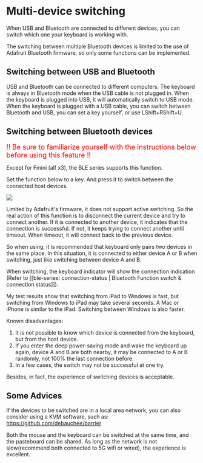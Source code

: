 # Multi-device switching

When USB and Bluetooth are connected to different devices, you can switch which one your keyboard is working with.

The switching between multiple Bluetooth devices is limited to the use of Adafruit Bluetooth firmware, so only some functions can be implemented.


## Switching between USB and Bluetooth

USB and Bluetooth can be connected to different computers. The keyboard is always in Bluetooth mode when the USB cable is not plugged in. When the keyboard is plugged into USB, it will automatically switch to USB mode. When the keyboard is plugged with a USB cable, you can switch between Bluetooth and USB, you can set a key yourself, or use LShift+RShift+U.


## Switching between Bluetooth devices
<html>
<font color="red" size="+1">!! Be sure to familiarize yourself with the instructions below before using this feature !!</font>
</html>

Except for Fmini (alf x3), the BLE series supports this function.

Set the function below to a key. And press it to switch between the connected host devices.

<div style="width: 180px">

![](assets/device_switching_01.jpg?180)
</div>

Limited by Adafruit's firmware, it does not support active switching. So the real action of this function is to disconnect the current device and try to connect another. If it is connected to another device, it indicates that the connection is successful. If not, it keeps trying to connect another until timeout. When timeout, it will connect back to the previous device.

So when using, it is recommended that keyboard only pairs two devices in the same place. In this situation, it is connected to either device A or B when switching, just like switching between device A and B.

When switching, the keyboard indicator will show the connection indication (Refer to [[ble-series: connection-status | Bluetooth Function switch & connection status]]). 

My test results show that switching from iPad to Windows is fast, but switching from Windows to iPad may take several seconds. A Mac or iPhone is similar to the iPad. Switching between Windows is also faster.

Known disadvantages:
  1. It is not possible to know which device is connected from the keyboard, but from the host device.
  2. If you enter the deep power-saving mode and wake the keyboard up again, device A and B are both nearby, it may be connected to A or B randomly, not 100% the last connection before.
  3. In a few cases, the switch may not be successful at one try.

Besides, in fact, the experience of switching devices is acceptable.


## Some Advices

If the devices to be switched are in a local area network, you can also consider using a KVM software, such as: https://github.com/debauchee/barrier

Both the mouse and the keyboard can be switched at the same time, and the pasteboard can be shared. As long as the network is not slow(recommend both connected to 5G wifi or wired), the experience is excellent.
